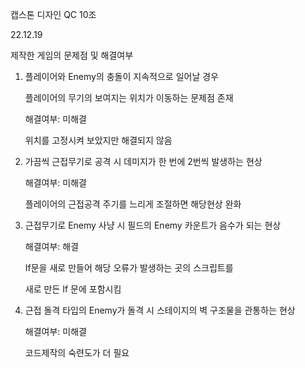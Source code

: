 ﻿캡스톤 디자인 QC 10조

22.12.19 

제작한 게임의 문제점 및 해결여부

1. 플레이어와 Enemy의 충돌이 지속적으로 일어날 경우

   플레이어의 무기의 보여지는 위치가 이동하는 문제점 존재

   해결여부: 미해결

   위치를 고정시켜 보았지만 해결되지 않음

2. 가끔씩 근접무기로 공격 시 데미지가 한 번에 2번씩 발생하는 현상

   해결여부: 미해결

   플레이어의 근접공격 주기를 느리게 조절하면 해당현상 완화

3. 근접무기로 Enemy 사냥 시 필드의 Enemy 카운트가 음수가 되는 현상

   해결여부: 해결

   If문을 새로 만들어 해당 오류가 발생하는 곳의 스크립트를

   새로 만든 If 문에 포함시킴 

4. 근접 돌격 타입의 Enemy가 돌격 시 스테이지의 벽 구조물을 관통하는 현상

   해결여부: 미해결

   코드제작의 숙련도가 더 필요
